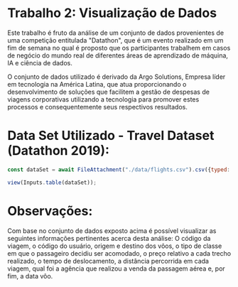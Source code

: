 # Trabalho 2: Visualização de Dados

Este trabalho é fruto da análise de um conjunto de dados provenientes de uma competição entitulada "Datathon", que é um evento realizado em um fim de semana no qual é proposto que os participantes trabalhem em casos de negócio do mundo real de diferentes áreas de aprendizado de máquina, IA e ciência de dados. 

O conjunto de dados utilizado é derivado da Argo Solutions, Empresa líder em tecnologia na América Latina, que atua proporcionando o desenvolvimento de soluções que facilitem a gestão de despesas de viagens corporativas utilizando a tecnologia para promover estes processos e consequentemente seus respectivos resultados.


# Data Set Utilizado - Travel Dataset (Datathon 2019):

```js
const dataSet = await FileAttachment("./data/flights.csv").csv({typed: true});

view(Inputs.table(dataSet));

```
# Observações: 
Com base no conjunto de dados exposto acima é possível visualizar as seguintes informações pertinentes acerca desta análise: O código da viagem, o código do usuário,  origem e destino dos vôos, o tipo de classe em que o passageiro decidiu ser acomodado, o preço relativo a cada trecho realizado, o tempo de deslocamento, a distância percorrida em cada viagem, qual foi a agência que realizou a venda da passagem aérea e, por fim, a data vôo.
